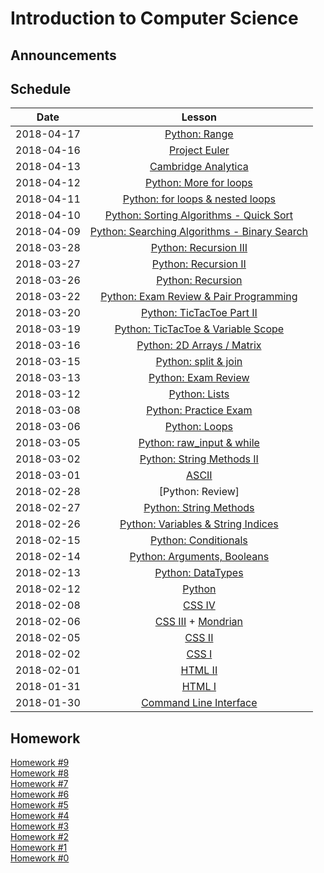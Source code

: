 # Introduction to Computer Science

## Announcements

## Schedule
|  Date      | Lesson |
|:----------:|:------:|
| 2018-04-17|[Python: Range](python/range.md)|
| 2018-04-16|[Project Euler](python/euler.md)|
| 2018-04-13|[Cambridge Analytica](python/basicdb.md)|
| 2018-04-12|[Python: More for loops](python/forfor.md)|
| 2018-04-11|[Python: for loops & nested loops](python/for.md)|
| 2018-04-10|[Python: Sorting Algorithms - Quick Sort](python/sort.md)|
| 2018-04-09|[Python: Searching Algorithms - Binary Search](python/binarysearch.md)|
| 2018-03-28|[Python: Recursion III](python/recursionIII.md)|
| 2018-03-27|[Python: Recursion II](python/recursionII.md)|
| 2018-03-26|[Python: Recursion](python/recursion.md)|
| 2018-03-22|[Python: Exam Review & Pair Programming](python/practice_exam_2.md)|
| 2018-03-20|[Python: TicTacToe Part II](python/scope.md)|
| 2018-03-19|[Python: TicTacToe & Variable Scope](python/scope.md)|
| 2018-03-16|[Python: 2D Arrays / Matrix](python/matrix.md)|
| 2018-03-15|[Python: split & join](python/string_list.md)|
| 2018-03-13|[Python: Exam Review](python/exam1.md)|
| 2018-03-12|[Python: Lists](python/lists1.md)|
| 2018-03-08|[Python: Practice Exam](python/practice.md)|
| 2018-03-06|[Python: Loops](python/loops2.md)|
| 2018-03-05 |[Python: raw_input & while](python/loops.md)|
| 2018-03-02 |[Python: String Methods II](python/strings/methods2.md)|
| 2018-03-01 |[ASCII](python/strings/ascii.md)|
| 2018-02-28 |[Python: Review]|
| 2018-02-27 |[Python: String Methods](python/strings/methods.md)|
| 2018-02-26 |[Python: Variables & String Indices](python/strings/intro.md)|
| 2018-02-15 |[Python: Conditionals](python/conditionals.md)|
| 2018-02-14 |[Python: Arguments, Booleans](python/boolean.md)|
| 2018-02-13 |[Python: DataTypes](python/datatypes.md)|
| 2018-02-12 |[Python](python/setup.md)|
| 2018-02-08 |[CSS IV](css/css_basics4.md)|
| 2018-02-06 |[CSS III](css/css_basics3.md) + [Mondrian](css/mondrian.md)|
| 2018-02-05 |[CSS II](css/css_basics2.md)|
| 2018-02-02 |[CSS I](css/css_basics1.md)|
| 2018-02-01 |[HTML II](html/html_basics2.md)|
| 2018-01-31 |[HTML I](html/html_basics1.md)|
| 2018-01-30 |[Command Line Interface](cli/command_line.md)|

## Homework
[Homework #9](./homework/homework9.md) <br>
[Homework #8](./homework/homework8.md) <br>
[Homework #7](./homework/homework7.md) <br>
[Homework #6](./homework/homework6.md) <br>
[Homework #5](./homework/homework5.md) <br>
[Homework #4](./homework/homework4.md) <br>
[Homework #3](./homework/homework3.md) <br>
[Homework #2](./homework/homework2.md) <br>
[Homework #1](./homework/homework1.md)<br>
[Homework #0](./homework/homework0.md)
